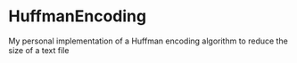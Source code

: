 # HuffmanEncoding
My personal implementation of a Huffman encoding algorithm to reduce the size of a text file
